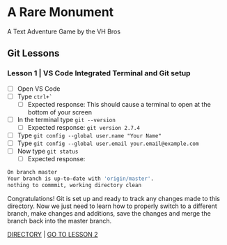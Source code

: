 # A Rare Monument

A Text Adventure Game by the VH Bros

## Git Lessons

### Lesson 1 | VS Code Integrated Terminal and Git setup

- [ ] Open VS Code
- [ ] Type ``` ctrl+` ```
  - [ ] Expected response: This should cause a terminal to open at the bottom of your screen
- [ ] In the terminal type ``` git --version ```
  - [ ] Expected response: ``` git version 2.7.4 ```
- [ ] Type ``` git config --global user.name "Your Name" ```
- [ ] Type ``` git config --global user.email your.email@example.com ```
- [ ] Now type ``` git status ```
  - [ ] Expected response: 

```bash
On branch master
Your branch is up-to-date with 'origin/master'.
nothing to commmit, working directory clean
```

Congratulations! Git is set up and ready to track any changes made to this directory. Now we just need to learn how to properly switch to a different branch, make changes and additions, save the changes and merge the branch back into the master branch.

[DIRECTORY](README.md) | [GO TO LESSON 2](02-lesson_two.md)